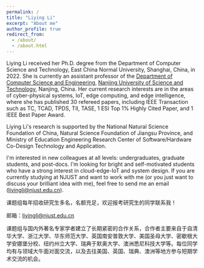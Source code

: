 ```yaml
---
permalink: /
title: "Liying Li"
excerpt: "About me"
author_profile: true
redirect_from: 
  - /about/
  - /about.html
---
```

Liying Li received her Ph.D. degree from the Department of Computer Science and Technology, East China Normal University, Shanghai, China, in 2022. She is currently an assistant professor of the [Department of Computer Science and Engineering](https://cs.njust.edu.cn/), [Nanjing University of Science and Technology](https://www.njust.edu.cn/), Nanjing, China. Her current research interests are in the areas of cyber-physical systems, IoT, edge computing, and edge intelligence, where she has published 30 refereed papers, including IEEE Transaction such as TC, TCAD, TPDS, TII, TASE, 1 ESI Top 1% Highly Cited Paper, and 1 IEEE Best Paper Award.

Liying Li's research is supported by the National Natural Science Foundation of China, Natural Science Foundation of Jiangsu Province, and Ministry of Education Engineering Research Center of Software/Hardware Co-Design Technology and Application. 

I'm interested in new colleagues at all levels: undergraduates, graduate students, and post-docs. I'm looking for bright and self-motivated students who have a strong interest in cloud-edge-IoT and system design.
If you are currently studying at NJUST and want to work with me (or you just want to discuss your brilliant idea with me), feel free to send me an email (liyingli@njust.edu.cn).

课题组每年招收研究生多名，名额充足，欢迎报考研究生的同学联系我！

邮箱：liyingli@njust.edu.cn

课题组与国内外著名专家学者建立了长期紧密的合作关系，合作者主要来自于自清华大学、浙江大学、华东师范大学、英国南安普敦大学、美国圣母大学、密歇根大学安娜堡分校、纽约州立大学、瑞典于默奥大学、澳洲悉尼科技大学等。每位同学均有与领域大牛面对面交流，以及去往美国、英国、瑞典、澳洲等地方参与短期学术交流的机会。

